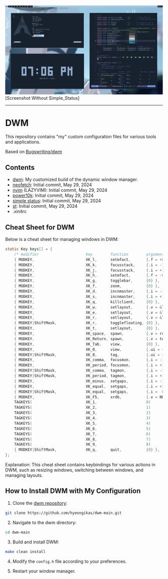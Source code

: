 ![Image Description](https://raw.githubusercontent.com/hyeongikas/dwm/master/image.png)
[Screenshot Without Simple_Status]


-----

# DWM

This repository contains "my" custom configuration files for various tools and applications.

Based on [Bugswriting/dwm](https://github.com/Bugswriting/dwm)

## Contents

- [dwm](https://github.com/hyeongikas/dwm-main): My customized build of the dynamic window manager.
- [neofetch](https://github.com/hyeongikas/neofetch): Initial commit, May 29, 2024
- [nvim](https://github.com/hyeongikas/nvim) (LAZYVIM): Initial commit, May 29, 2024 
- [power10k](https://github.com/hyeongikas/power10k): Initial commit, May 29, 2024
- [simple status](https://github.com/hyeongikas/simple_status): Initial commit, May 29, 2024
- [st](https://github.com/hyeongikas/st-main): Initial commit, May 29, 2024
- .xinitrc

## Cheat Sheet for DWM

Below is a cheat sheet for managing windows in DWM:

```c
static Key keys[] = {
	/* modifier                     key        function        argument */
	{ MODKEY,                       XK_l,      setmfact,       {.f = +0.05} },
	{ MODKEY,                       XK_k,      focusstack,     {.i = -1 } },
	{ MODKEY,                       XK_j,      focusstack,     {.i = +1 } },
	{ MODKEY,                       XK_h,      setmfact,       {.f = -0.05} },
	{ MODKEY,                       XK_g,      togglebar,      {0} },
	{ MODKEY,                       XK_f,      zoom,           {0} },
	{ MODKEY,                       XK_d,      incnmaster,     {.i = -1 } },
	{ MODKEY,                       XK_s,      incnmaster,     {.i = +1 } },
	{ MODKEY,                       XK_q,      killclient,     {0} },
	{ MODKEY,                       XK_w,      setlayout,      {.v = &layouts[0]} },
	{ MODKEY,                       XK_e,      setlayout,      {.v = &layouts[1]} },
	{ MODKEY,                       XK_r,      setlayout,      {.v = &layouts[2]} },
	{ MODKEY|ShiftMask,             XK_r,      togglefloating, {0} },
	{ MODKEY,                       XK_t,      setlayout,      {0} },
	{ MODKEY,                       XK_space,  spawn,          {.v = roficmd } },
	{ MODKEY,                       XK_Return, spawn,          {.v = termcmd } },
	{ MODKEY,                       XK_Tab,    view,           {0} },
	{ MODKEY,                       XK_0,      view,           {.ui = ~0 } },
	{ MODKEY|ShiftMask,             XK_0,      tag,            {.ui = ~0 } },
	{ MODKEY,                       XK_comma,  focusmon,       {.i = -1 } },
	{ MODKEY,                       XK_period, focusmon,       {.i = +1 } },
	{ MODKEY|ShiftMask,             XK_comma,  tagmon,         {.i = -1 } },
	{ MODKEY|ShiftMask,             XK_period, tagmon,         {.i = +1 } },
	{ MODKEY,                       XK_minus,  setgaps,        {.i = -1 } },
	{ MODKEY,                       XK_equal,  setgaps,        {.i = +1 } },
	{ MODKEY|ShiftMask,             XK_equal,  setgaps,        {.i =  0 } },
	{ MODKEY,                       XK_F5,     xrdb,           {.v = NULL } },
	TAGKEYS(                        XK_1,                      0)
	TAGKEYS(                        XK_2,                      1)
	TAGKEYS(                        XK_3,                      2)
	TAGKEYS(                        XK_4,                      3)
	TAGKEYS(                        XK_5,                      4)
	TAGKEYS(                        XK_6,                      5)
	TAGKEYS(                        XK_7,                      6)
	TAGKEYS(                        XK_8,                      7)
	TAGKEYS(                        XK_9,                      8)
	{ MODKEY|ShiftMask,             XK_q,      quit,           {0} },
};
```

Explanation: This cheat sheet contains keybindings for various actions in DWM, such as resizing windows, switching between windows, and managing layouts.

## How to Install DWM with My Configuration

1. Clone the [dwm repository](https://github.com/hyeongikas/dwm-main):

```bash
git clone https://github.com/hyeongikas/dwm-main.git
```

2. Navigate to the dwm directory:

```bash
cd dwm-main
```

3. Build and install DWM:

```bash
make clean install
```

4. Modify the `config.h` file according to your preferences.

5. Restart your window manager.
